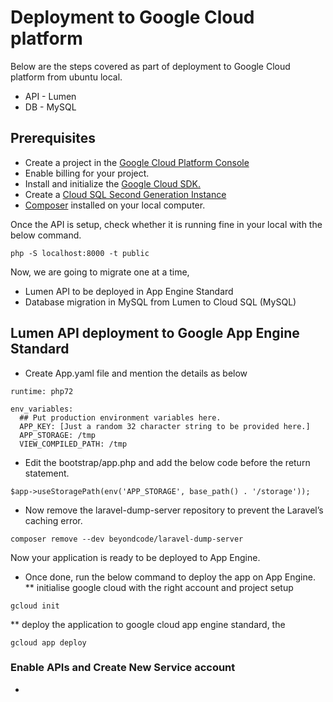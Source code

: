 # Deployment to Google Cloud platform

Below are the steps covered as part of deployment to Google Cloud platform from ubuntu local.
* API - Lumen
* DB - MySQL

## Prerequisites
* Create a project in the [Google Cloud Platform Console](https://console.cloud.google.com/project)
* Enable billing for your project.
* Install and initialize the [Google Cloud SDK.](https://cloud.google.com/sdk/)
* Create a [Cloud SQL Second Generation Instance](https://www.cloudbooklet.com/create-cloud-sql-instance-and-connect-to-vm-instance-in-gcp/#second-generation)
* [Composer](https://getcomposer.org/download/) installed on your local computer.

Once the API is setup, check whether it is running fine in your local with the below command.
```
php -S localhost:8000 -t public
```

Now, we are going to migrate one at a time,
* Lumen API to be deployed in App Engine Standard
* Database migration in MySQL from Lumen to Cloud SQL (MySQL)

## Lumen API deployment to Google App Engine Standard
* Create App.yaml file and mention the details as below
```
runtime: php72

env_variables:
  ## Put production environment variables here.
  APP_KEY: [Just a random 32 character string to be provided here.]
  APP_STORAGE: /tmp
  VIEW_COMPILED_PATH: /tmp
```
* Edit the bootstrap/app.php and add the below code before the return statement.
```
$app->useStoragePath(env('APP_STORAGE', base_path() . '/storage'));
```
* Now remove the laravel-dump-server repository to prevent the Laravel’s caching error.
```
composer remove --dev beyondcode/laravel-dump-server
```
Now your application is ready to be deployed to App Engine.

* Once done, run the below command to deploy the app on App Engine.
** initialise google cloud with the right account and project setup
```
gcloud init
```
** deploy the application to google cloud app engine standard, the 

```
gcloud app deploy
```

### Enable APIs and Create New Service account
* 
